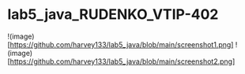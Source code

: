 # lab5_java_RUDENKO_VTIP-402
!(image)[https://github.com/harvey133/lab5_java/blob/main/screenshot1.png]
!(image)[https://github.com/harvey133/lab5_java/blob/main/screenshot2.png]
